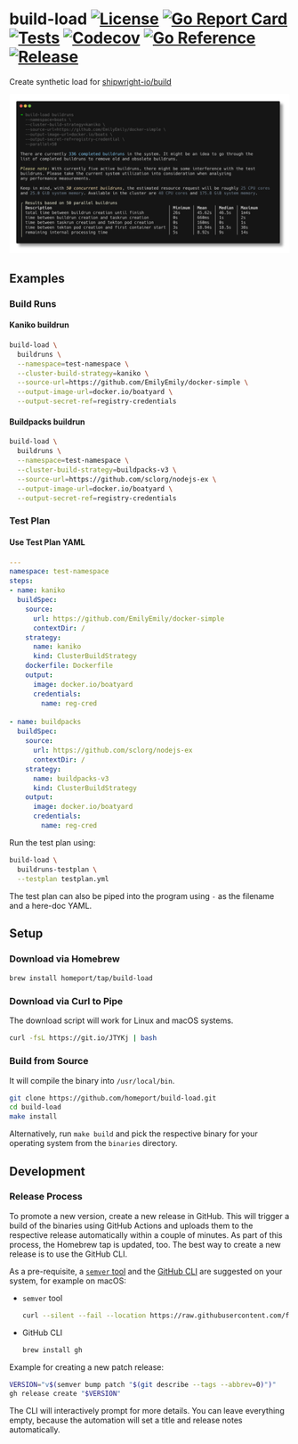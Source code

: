 # build-load [![License](https://img.shields.io/github/license/homeport/build-load.svg)](https://github.com/homeport/build-load/blob/main/LICENSE) [![Go Report Card](https://goreportcard.com/badge/github.com/homeport/build-load)](https://goreportcard.com/report/github.com/homeport/build-load) [![Tests](https://github.com/homeport/build-load/actions/workflows/tests.yml/badge.svg)](https://github.com/homeport/build-load/actions/workflows/tests.yml) [![Codecov](https://img.shields.io/codecov/c/github/homeport/build-load/main.svg)](https://codecov.io/gh/homeport/build-load) [![Go Reference](https://pkg.go.dev/badge/github.com/homeport/build-load.svg)](https://pkg.go.dev/github.com/homeport/build-load) [![Release](https://img.shields.io/github/release/homeport/build-load.svg)](https://github.com/homeport/build-load/releases/latest)

Create synthetic load for [shipwright-io/build](https://github.com/shipwright-io/build)

![build-load](.docs/example-output.png?raw=true "build-load example output")

## Examples

### Build Runs

#### Kaniko buildrun

```sh
build-load \
  buildruns \
  --namespace=test-namespace \
  --cluster-build-strategy=kaniko \
  --source-url=https://github.com/EmilyEmily/docker-simple \
  --output-image-url=docker.io/boatyard \
  --output-secret-ref=registry-credentials
```

#### Buildpacks buildrun

```sh
build-load \
  buildruns \
  --namespace=test-namespace \
  --cluster-build-strategy=buildpacks-v3 \
  --source-url=https://github.com/sclorg/nodejs-ex \
  --output-image-url=docker.io/boatyard \
  --output-secret-ref=registry-credentials
```

### Test Plan

#### Use Test Plan YAML

```yaml
---
namespace: test-namespace
steps:
- name: kaniko
  buildSpec:
    source:
      url: https://github.com/EmilyEmily/docker-simple
      contextDir: /
    strategy:
      name: kaniko
      kind: ClusterBuildStrategy
    dockerfile: Dockerfile
    output:
      image: docker.io/boatyard
      credentials:
        name: reg-cred

- name: buildpacks
  buildSpec:
    source:
      url: https://github.com/sclorg/nodejs-ex
      contextDir: /
    strategy:
      name: buildpacks-v3
      kind: ClusterBuildStrategy
    output:
      image: docker.io/boatyard
      credentials:
        name: reg-cred
```

Run the test plan using:

```sh
build-load \
  buildruns-testplan \
  --testplan testplan.yml
```

The test plan can also be piped into the program using `-` as the filename and a here-doc YAML.

## Setup

### Download via Homebrew

```sh
brew install homeport/tap/build-load
```

### Download via Curl to Pipe

The download script will work for Linux and macOS systems.

```sh
curl -fsL https://git.io/JTYKj | bash
```

### Build from Source

It will compile the binary into `/usr/local/bin`.

```sh
git clone https://github.com/homeport/build-load.git
cd build-load
make install
```

Alternatively, run `make build` and pick the respective binary for your operating system from the `binaries` directory.

## Development

### Release Process

To promote a new version, create a new release in GitHub. This will trigger a build of the binaries using GitHub Actions and uploads them to the respective release automatically within a couple of minutes. As part of this process, the Homebrew tap is updated, too. The best way to create a new release is to use the GitHub CLI.

As a pre-requisite, a [`semver` tool](https://github.com/fsaintjacques/semver-tool) and the [GitHub CLI](https://github.com/cli/cli) are suggested on your system, for example on macOS:

- `semver` tool

  ```sh
  curl --silent --fail --location https://raw.githubusercontent.com/fsaintjacques/semver-tool/master/src/semver --output /usr/local/bin/semver && chmod a+rx /usr/local/bin/semver
  ```

- GitHub CLI

  ```sh
  brew install gh
  ```

Example for creating a new patch release:

```sh
VERSION="v$(semver bump patch "$(git describe --tags --abbrev=0)")"
gh release create "$VERSION"
```

The CLI will interactively prompt for more details. You can leave everything empty, because the automation will set a title and release notes automatically.
